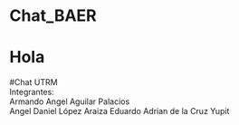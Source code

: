 ﻿# Chat_BAER
# Hola

#Chat UTRM\
    Integrantes:\
    Armando Angel Aguilar Palacios\
    Angel Daniel López Araiza
    Eduardo Adrian de la Cruz Yupit
